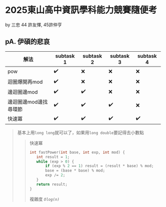 # 2025東山高中資訊學科能力競賽隨便考
by 三忠 44 許友懌, 45許仲亨
## pA. 伊碩的悲哀
|解法|subtask 1|subtask 2|subtask 3|subtask 4|
|---|---|---|---|---|
|pow|✔️|❌|❌|❌|
|迴圈爆開再mod|✔️|❌|❌|❌|
|邊迴圈邊mod|✔️|✔️|❌|❌|
|邊迴圈邊mod邊找尋環節|✔️|✔️|✔️|❌|
|快速冪|✔️|✔️|✔️|✔️|
>  基本上用```long long```就可以了，如果用```long double```要記得去小數點
>> 快速冪
>> ```cpp
>>int fastPower(int base, int exp, int mod) {
>>    int result = 1;
>>    while (exp > 0) {
>>        if (exp % 2 == 1) result = (result * base) % mod;
>>        base = (base * base) % mod;
>>        exp /= 2;
>>    }
>>    return result;
>>} 
>> ```
>> 複雜度 *`Olog(n)`*
